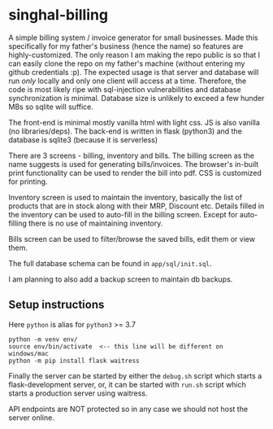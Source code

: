 # singhal-billing
A simple billing system / invoice generator for small businesses.
Made this specifically for my father's business (hence the name) so features are highly-customized.
The only reason I am making the repo public is so that I can easily clone the repo on my father's machine (without entering my github credentials :p).
The expected usage is that server and database will run *only* locally and only one client will access at a time.
Therefore, the code is most likely ripe with sql-injection vulnerabilities and database synchronization is minimal.
Database size is unlikely to exceed a few hunder MBs so sqlite will suffice.

The front-end is minimal mostly vanilla html with light css. JS is also vanilla (no libraries/deps).
The back-end is written in flask (python3) and the database is sqlite3 (because it is serverless)

There are 3 screens - billing, inventory and bills.
The billing screen as the name suggests is used for generating bills/invoices.
The browser's in-built print functionality can be used to render the bill into pdf. CSS is customized for printing.

Inventory screen is used to maintain the inventory, basically the list of products that are in stock along with their MRP, Discount etc.
Details filled in the inventory can be used to auto-fill in the billing screen. Except for auto-filling there is no use of maintaining inventory.

Bills screen can be used to filter/browse the saved bills, edit them or view them.

The full database schema can be found in `app/sql/init.sql`.

I am planning to also add a backup screen to maintain db backups.

## Setup instructions
Here `python` is alias for `python3` >= 3.7
```
python -m venv env/
source env/bin/activate  <-- this line will be different on windows/mac
python -m pip install flask waitress
```

Finally the server can be started by either the `debug.sh` script which starts a flask-development server,
or, it can be started with `run.sh` script which starts a production server using waitress.

API endpoints are NOT protected so in any case we should not host the server online.
